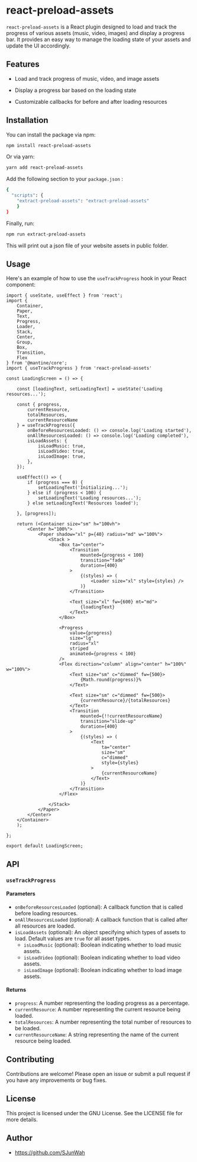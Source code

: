 # react-preload-assets

  

`react-preload-assets` is a React plugin designed to load and track the progress of various assets (music, video, images) and display a progress bar. It provides an easy way to manage the loading state of your assets and update the UI accordingly.

  

## Features

  

* Load and track progress of music, video, and image assets

* Display a progress bar based on the loading state

* Customizable callbacks for before and after loading resources

  

## Installation

You can install the package 
via npm:

```bash
npm install react-preload-assets
```

Or via yarn:

```bash
yarn add react-preload-assets
```

Add the following section to your `package.json` :

```bash
{
  "scripts": {
	"extract-preload-assets": "extract-preload-assets"
	}
}
```

Finally, run:

```bash
npm run extract-preload-assets
```

This will print out a json file of your website assets in public folder.

## Usage

Here's an example of how to use the `useTrackProgress` hook in your React component:

```
import { useState, useEffect } from 'react'; 
import {
    Container,
    Paper,
    Text,
    Progress,
    Loader,
    Stack,
    Center,
    Group,
    Box,
    Transition,
    Flex
} from '@mantine/core'; 
import { useTrackProgress } from 'react-preload-assets'

const LoadingScreen = () => {

    const [loadingText, setLoadingText] = useState('Loading resources...');

    const { progress,
        currentResource,
        totalResources,
        currentResourceName
    } = useTrackProgress({
        onBeforeResourcesLoaded: () => console.log('Loading started'),
        onAllResourcesLoaded: () => console.log('Loading completed'),
        isLoadAssets: {
            isLoadMusic: true,
            isLoadVideo: true,
            isLoadImage: true,
        },
    });

    useEffect(() => {
        if (progress === 0) {
            setLoadingText('Initializing...');
        } else if (progress < 100) {
            setLoadingText('Loading resources...');
        } else setLoadingText('Resources loaded');

    }, [progress]);

    return (<Container size="sm" h="100vh">
        <Center h="100%">
            <Paper shadow="xl" p={40} radius="md" w="100%">
                <Stack >
                    <Box ta="center">
                        <Transition
                            mounted={progress < 100}
                            transition="fade"
                            duration={400}
                        >
                            {(styles) => (
                                <Loader size="xl" style={styles} />
                            )}
                        </Transition>

                        <Text size="xl" fw={600} mt="md">
                            {loadingText}
                        </Text>
                    </Box>

                    <Progress
                        value={progress}
                        size="lg"
                        radius="xl"
                        striped
                        animated={progress < 100}
                    />
                    <Flex direction="column" align="center" h="100%" w="100%">
                        <Text size="sm" c="dimmed" fw={500}>
                            {Math.round(progress)}%
                        </Text>

                        <Text size="sm" c="dimmed" fw={500}>
                            {currentResource}/{totalResources}
                        </Text>
                        <Transition
                            mounted={!!currentResourceName}
                            transition="slide-up"
                            duration={400}
                        >
                            {(styles) => (
                                <Text
                                    ta="center"
                                    size="sm"
                                    c="dimmed"
                                    style={styles}
                                >
                                    {currentResourceName}
                                </Text>
                            )}
                        </Transition>
                    </Flex>

                </Stack>
            </Paper>
        </Center>
    </Container>
    );

}; 

export default LoadingScreen; 
```

## API

### `useTrackProgress`

#### Parameters

*   `onBeforeResourcesLoaded`  (optional): A callback function that is called before loading resources.
*   `onAllResourcesLoaded`  (optional): A callback function that is called after all resources are loaded.
*   `isLoadAssets`  (optional): An object specifying which types of assets to load. Default values are  `true`  for all asset types.
    -   `isLoadMusic`  (optional): Boolean indicating whether to load music assets.
    -   `isLoadVideo`  (optional): Boolean indicating whether to load video assets.
    -   `isLoadImage`  (optional): Boolean indicating whether to load image assets.

#### Returns

*   `progress`: A number representing the loading progress as a percentage.
*   `currentResource`: A number representing the current resource being loaded.
*   `totalResources`: A number representing the total number of resources to be loaded.
*   `currentResourceName`: A string representing the name of the current resource being loaded.

## Contributing

Contributions are welcome! Please open an issue or submit a pull request if you have any improvements or bug fixes.

## License

This project is licensed under the GNU License. See the  LICENSE  file for more details.

## Author

*   https://github.com/SJunWah
